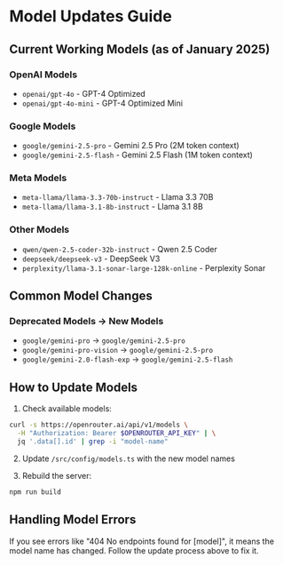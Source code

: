 # Model Updates Guide

## Current Working Models (as of January 2025)

### OpenAI Models
- `openai/gpt-4o` - GPT-4 Optimized
- `openai/gpt-4o-mini` - GPT-4 Optimized Mini

### Google Models
- `google/gemini-2.5-pro` - Gemini 2.5 Pro (2M token context)
- `google/gemini-2.5-flash` - Gemini 2.5 Flash (1M token context)

### Meta Models
- `meta-llama/llama-3.3-70b-instruct` - Llama 3.3 70B
- `meta-llama/llama-3.1-8b-instruct` - Llama 3.1 8B

### Other Models
- `qwen/qwen-2.5-coder-32b-instruct` - Qwen 2.5 Coder
- `deepseek/deepseek-v3` - DeepSeek V3
- `perplexity/llama-3.1-sonar-large-128k-online` - Perplexity Sonar

## Common Model Changes

### Deprecated Models → New Models
- `google/gemini-pro` → `google/gemini-2.5-pro`
- `google/gemini-pro-vision` → `google/gemini-2.5-pro`
- `google/gemini-2.0-flash-exp` → `google/gemini-2.5-flash`

## How to Update Models

1. Check available models:
```bash
curl -s https://openrouter.ai/api/v1/models \
  -H "Authorization: Bearer $OPENROUTER_API_KEY" | \
  jq '.data[].id' | grep -i "model-name"
```

2. Update `/src/config/models.ts` with the new model names

3. Rebuild the server:
```bash
npm run build
```

## Handling Model Errors

If you see errors like "404 No endpoints found for [model]", it means the model name has changed. Follow the update process above to fix it.